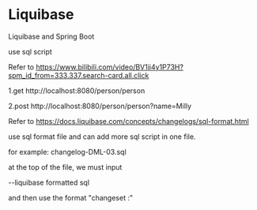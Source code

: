 # Liquibase
Liquibase and Spring Boot

use sql script

Refer to https://www.bilibili.com/video/BV1ii4y1P73H?spm_id_from=333.337.search-card.all.click

1.get
http://localhost:8080/person/person

2.post
http://localhost:8080/person/person?name=Milly

Refer to https://docs.liquibase.com/concepts/changelogs/sql-format.html

use sql format file and can add more sql script in one file.

for example: changelog-DML-03.sql

at the top of the file, we must input

--liquibase formatted sql

and then use the format "changeset <author>:<id>"